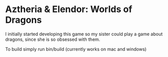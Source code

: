 # Aztheria & Elendor: Worlds of Dragons

I initially started developing this game so my sister could play a game about dragons, since she is so obsessed with them.

To build simply run bin/build (currently works on mac and windows)
